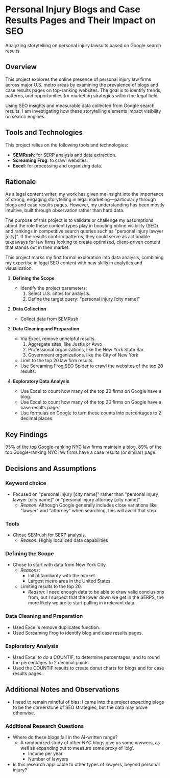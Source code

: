 
# Personal Injury Blogs and Case Results Pages and Their Impact on SEO
Analyzing storytelling on personal injury lawsuits based on Google search results.

## Overview
This project explores the online presence of personal injury law firms across major U.S. metro areas by examining the prevalence of blogs and case results pages on top-ranking websites. The goal is to identify trends, patterns, and opportunities for marketing strategies within the legal field.

Using SEO insights and measurable data collected from Google search results, I am investigating how these storytelling elements impact visibility on search engines.

## Tools and Technologies
This project relies on the following tools and technologies:
- **SEMRush**: for SERP analysis and data extraction.
- **Screaming Frog**: to crawl websites.
- **Excel**: for processing and organizing data.

## Rationale
As a legal content writer, my work has given me insight into the importance of strong, engaging storytelling in legal marketing—particularly through blogs and case results pages. However, my understanding has been mostly intuitive, built through observation rather than hard data.

The purpose of this project is to validate or challenge my assumptions about the role these content types play in boosting online visibility (SEO) and rankings in competitive search queries such as "personal injury lawyer [city]". If the results confirm patterns, they could serve as actionable takeaways for law firms looking to create optimized, client-driven content that stands out in their market.

This project marks my first formal exploration into data analysis, combining my expertise in legal SEO content with new skills in analytics and visualization.

1. **Defining the Scope**
    - Identify the project parameters:
        1. Select U.S. cities for analysis.
        2. Define the target query: "personal injury [city name]"

2. **Data Collection**
    - Collect data from SEMRush
3. **Data Cleaning and Preparation**
    - Via Excel, remove unhelpful results.
        1. Aggregate sites, like Justia or Avvo
        2. Professional organizations, like the New York State Bar
        3. Government organizations, like the City of New York
    - Limit to the top 20 law firm results.
    - Use Screaming Frog SEO Spider to crawl the websites of the top 20 results.
4. **Exploratory Data Analysis**
    - Use Excel to count how many of the top 20 firms on Google have a blog.
    - Use Excel to count how many of the top 20 firms on Google have a case results page.
    - Use formulas on Google to turn these counts into percentages to 2 decimal places.

## Key Findings
95% of the top Google-ranking NYC law firms maintain a blog.
89% of the top Google-ranking NYC law firms have a case results (or similar) page.

## Decisions and Assumptions
### Keyword choice
- Focused on "personal injury [city name]" rather than "personal injury lawyer [city name]" or "personal injury attorney [city name]"
  - *Reason:* Although Google generally includes close variations like "lawyer" and "attorney" when searching, this will avoid that step.
### Tools
- Chose SEMrush for SERP analysis.
  - *Reason:* Highly localized data capabilities
### Defining the Scope
- Chose to start with data from New York City.
  - *Reasons:*
    - Initial familiarity with the market.
    - Largest metro area in the United States.
  - Limiting results to the top 20.
    - *Reason:* I need enough data to be able to draw valid conclusions from, but I suspect that the lower down we get in the SERPS, the more likely we are to start pulling in irrelevant data.
### Data Cleaning and Preparation
- Used Excel's remove duplicates function.
- Used Screaming Frog to identify blog and case results pages.
### Exploratory Analysis
- Used Excel to do a COUNTIF, to determine percentages, and to round the percentages to 2 decimal points.
- Used the COUNTIF results to create donut charts for blogs and for case results pages.

## Additional Notes and Observations
- I need to remain mindful of bias: I came into the project expecting blogs to be the cornerstone of SEO strategies, but the data may prove otherwise.

### Additional Research Questions
- Where do these blogs fall in the AI-written range? 
    - A randomized study of other NYC blogs give us some answers, as well as expanding out to measure some proxy of 'big'.
        - Income per year
        - Number of lawyers
- Is this research applicable to other types of lawyers, beyond personal injury?
